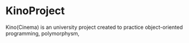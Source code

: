 # KinoProject
Kino(Cinema) is an university project created to practice object-oriented programming, polymorphysm, 
